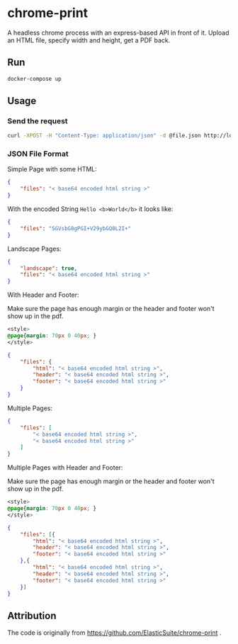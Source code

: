 # chrome-print

A headless chrome process with an express-based API in front of it. Upload an
HTML file, specify width and height, get a PDF back.

## Run

```bash
docker-compose up
```

## Usage

### Send the request
```bash
curl -XPOST -H "Content-Type: application/json" -d @file.json http://localhost:8888 --output result.pdf
```

### JSON File Format

Simple Page with some HTML:

```json
{
	"files": "< base64 encoded html string >"
}
```

With the encoded String ``Hello <b>World</b>`` it looks like:

```json
{
	"files": "SGVsbG8gPGI+V29ybGQ8L2I+"
}

```

Landscape Pages:

```json
{
	"landscape": true,
	"files": "< base64 encoded html string >"
}
```

With Header and Footer:

Make sure the page has enough margin or the header and footer won't show up in the pdf.
```css
<style>
@page{margin: 70px 0 40px; }
</style>
```

```json
{
	"files": {
		"html": "< base64 encoded html string >",
		"header": "< base64 encoded html string >",
		"footer": "< base64 encoded html string >"
	}
}
```

Multiple Pages:

```json
{
	"files": [
		"< base64 encoded html string >",
		"< base64 encoded html string >"
	]
}
```

Multiple Pages with Header and Footer:

Make sure the page has enough margin or the header and footer won't show up in the pdf.
```css
<style>
@page{margin: 70px 0 40px; }
</style>
```

```json
{
	"files": [{
		"html": "< base64 encoded html string >",
		"header": "< base64 encoded html string >",
		"footer": "< base64 encoded html string >"
	},{
		"html": "< base64 encoded html string >",
		"header": "< base64 encoded html string >",
		"footer": "< base64 encoded html string >"
	}]
}
```

## Attribution

The code is originally from https://github.com/ElasticSuite/chrome-print . 
